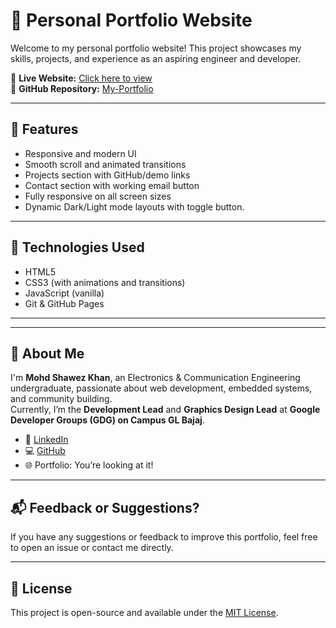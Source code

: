 # 💼 Personal Portfolio Website

Welcome to my personal portfolio website! This project showcases my skills, projects, and experience as an aspiring engineer and developer.

🔗 **Live Website:** [Click here to view](https://shawez-04.github.io/My-Portfolio/)  
📂 **GitHub Repository:** [My-Portfolio](https://github.com/shawez-04/My-Portfolio)

---

## 📌 Features

- Responsive and modern UI
- Smooth scroll and animated transitions
- Projects section with GitHub/demo links
- Contact section with working email button
- Fully responsive on all screen sizes
- Dynamic Dark/Light mode layouts with toggle button.
---

## 🚀 Technologies Used

- HTML5
- CSS3 (with animations and transitions)
- JavaScript (vanilla)
- Git & GitHub Pages

---


---

## 🧠 About Me

I'm **Mohd Shawez Khan**, an Electronics & Communication Engineering undergraduate, passionate about web development, embedded systems, and community building.  
Currently, I’m the **Development Lead** and **Graphics Design Lead** at **Google Developer Groups (GDG) on Campus GL Bajaj**.

- 🔗 [LinkedIn](https://www.linkedin.com/in/mohd-shawez-khan/)
- 💻 [GitHub](https://github.com/shawez-04)
- 🌐 Portfolio: You’re looking at it!

---

## 📬 Feedback or Suggestions?

If you have any suggestions or feedback to improve this portfolio, feel free to open an issue or contact me directly.

---

## 📢 License

This project is open-source and available under the [MIT License](LICENSE).


